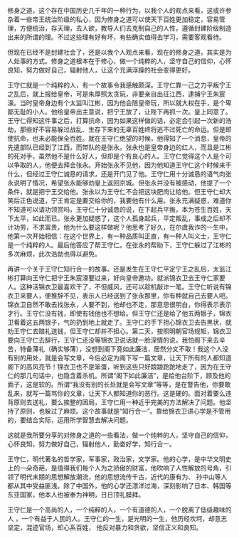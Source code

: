 修身之道，这个存在中国历史几千年的一种行为，以我个人的观点来看，这或许参杂着一些帝王统治阶级的私心，因为修身之道可以使天下百姓更加稳定，容易管理，方便统治，存天理，去人欲，教导人们去克制自己的人性，遵循封建阶级制造出来的所谓的理。不过这些理有好有坏，有些确实值得去学习，需要客观看待。

但现在已经不是封建社会了，还是以我个人观点来看，现在的修身之道，其实是为人处事的方式。修身之道根本在于修心，做一个纯粹的人，坚守自己的信仰，心怀良知，努力做好自己，辐射他人，让这个充满浮躁的社会变得更好。

王守仁就是一个纯粹的人，有一个故事令我感触颇深。王守仁靠一己之力平叛宁王之乱后，就上报给皇帝，可是朱厚照太贪玩，非要亲自出征江西，逮捕宁王朱宸濠。当时皇帝身边有个太监叫江彬，因为他会陪皇帝玩，所以就大权在手，是个卑鄙无耻的小人。他给皇帝出主意说，把宁王放了，让陛下再抓一次。皇上同意了。王守仁得知这件事之后，打算抗命，因为如果这样做的话，必定会引起一次新的浩劫，那些好不容易躲过战乱、生存下来的无辜百姓终将逃不过死亡的命运。但是即使抗命，也未必能保全百姓。就在王守仁绝望的时候，他得知了一个消息，皇帝的先遣部队已经到了江西，而带队的是张永。张永也是皇帝身边的红人，而且是江彬的死对手，虽然他不是什么好人，但却是个有良心的人。王守仁觉得这个人是个可以争取的人，他便去拜会张永。开始张永不见他，因为他知道王守仁这个时候来干什么，但经过王守仁诚恳的请求，还是开门见了他。王守仁用十分诚恳的语气向张永说明了情况，希望张永能够劝皇上返回京城。但张永并没有被感动，他提了一个条件，就是把宁王交给他。张永以为王守仁不会把这块肥肉让给他。但王守仁却大笑后正色说道，宁王肯定是要交给你的，我要他有什么用。张永充满疑惑，难道你不知道可以请功领赏吗，王守仁十分诚恳的说，在下起兵平叛，本为苍生百姓，天下太平，如此而已。张永更加疑惑了，这个人孤身起兵，平定叛乱，事成之后却不计功劳，不求富贵，他为什么要这样做呢？他思考了好久，在尔虞我诈的一生中，他第一次开始相信：在这个世界上，有一种品质叫正直，有一种人叫义士，王守仁是一个纯粹的人。最后他答应了帮王守仁。在张永的帮助下，王守仁躲过了江彬的多次麻烦，此次浩劫也得以避免。

再讲一个关于王守仁知行合一的故事。还是发生在王守仁平定宁王之乱后，太监江彬打算向王守仁把宁王朱宸濠要过来，好向皇帝邀功。就派锦衣卫去王守仁家要人。这种活锦衣卫最喜欢干了，不但威风，还可以趁机敲诈一笔。王守仁听说有锦衣卫来要人，便推辞不见，表示人已经送到了张永那里，你有种就自己去要人吧。锦衣卫自然不敢去找张永，人要不到，他却也不走，那意思很明白，你得表示表示才行。王守仁没有钱，即使有钱他也不想给。但王守仁还是给了他五两银子，锦衣卫看着这五两银子，气的扔到地上就走了。王守仁的手下担心锦衣卫去告黑状，就劝王守仁去赔礼送钱，但王守仁却并不担心。第二天，按照明朝官场规矩，锦衣卫要向王守仁去辞行，王守仁还没等锦衣卫说话就一脸深情的说，我怕阁下来去辛苦，特备薄礼（确实够薄），没想到阁下竟如此廉洁，居然分文不取！我这个人没有别的用处，就是会写文章，今后必定为阁下写一篇文章，让天下所有的人都知道阁下的高风亮节！锦衣卫也不是笨蛋，听到这些只好踉踉跄跄地走了，因为在王守仁的那几句话中，也隐含着杀机。所谓“阁下如此廉洁”，是给他台阶下，顾及他的面子，这是软的。所谓“我没有别的长处就是会写文章”等等，是在警告他，你要敢乱来，就写一篇骂你的文章，让天下人都知道你的恶行。这是硬的。面对着要么违背原则去送礼，要么挨整的困局，王守仁用一种近乎完美的方法解决了问题。他坚持了原则，也躲过了麻烦。这个故事就是“知行合一”。靠给锦衣卫讲心学是不管用的，要结合实际，运用所学智慧去解决问题。

这就是我所要分享的对修身之道的一些看法，做一个纯粹的人，坚守自己的信仰，心怀良知，努力做好自己，辐射他人，勤奋好学，知行合一。



王守仁，明代著名的哲学家，军事家，政治家，文学家。他的心学，是中华文明史上的一朵奇葩，是值得我们每个人为之骄傲的财富，他吹响了人性解放的号角，引领了明代末期的思想解放潮流，他的思想流传千古，近代的康有为、 孙中山等人都从其中受益匪浅。除了中国外，他的心学还漂洋过海，深刻影响了日本、韩国等东亚国家，他本人也被奉为神明，日日顶礼膜拜。

王守仁是一个高尚的人，一个纯粹的人，一个有道德的人，一个脱离了低级趣味的人 ，一个有益于人民的人。王守仁的一生，是光明的一生，他历经坎坷，却意志坚定，混迹官场，却心系百姓， 他反对暴力和贪欲，坚信正义和良知。

<!-- ##{"timestamp":1501139375}## -->
